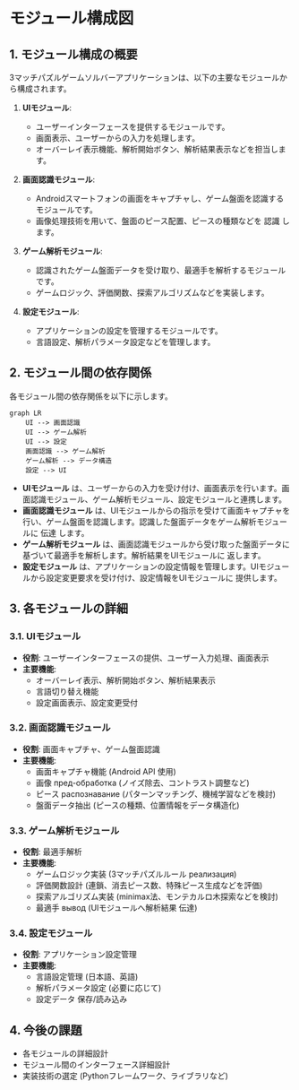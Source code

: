 # モジュール構成図

## 1. モジュール構成の概要
3マッチパズルゲームソルバーアプリケーションは、以下の主要なモジュールから構成されます。

1. **UIモジュール**:
    - ユーザーインターフェースを提供するモジュールです。
    - 画面表示、ユーザーからの入力を処理します。
    - オーバーレイ表示機能、解析開始ボタン、解析結果表示などを担当します。

2. **画面認識モジュール**:
    - Androidスマートフォンの画面をキャプチャし、ゲーム盤面を認識するモジュールです。
    - 画像処理技術を用いて、盤面のピース配置、ピースの種類などを 認識 します。

3. **ゲーム解析モジュール**:
    - 認識されたゲーム盤面データを受け取り、最適手を解析するモジュールです。
    - ゲームロジック、評価関数、探索アルゴリズムなどを実装します。

4. **設定モジュール**:
    - アプリケーションの設定を管理するモジュールです。
    - 言語設定、解析パラメータ設定などを管理します。

## 2. モジュール間の依存関係
各モジュール間の依存関係を以下に示します。

```mermaid
graph LR
    UI --> 画面認識
    UI --> ゲーム解析
    UI --> 設定
    画面認識 --> ゲーム解析
    ゲーム解析 --> データ構造
    設定 --> UI
```

- **UIモジュール** は、ユーザーからの入力を受け付け、画面表示を行います。画面認識モジュール、ゲーム解析モジュール、設定モジュールと連携します。
- **画面認識モジュール** は、UIモジュールからの指示を受けて画面キャプチャを行い、ゲーム盤面を認識します。認識した盤面データをゲーム解析モジュールに 伝達 します。
- **ゲーム解析モジュール** は、画面認識モジュールから受け取った盤面データに基づいて最適手を解析します。解析結果をUIモジュールに 返します。
- **設定モジュール** は、アプリケーションの設定情報を管理します。UIモジュールから設定変更要求を受け付け、設定情報をUIモジュールに 提供します。

## 3. 各モジュールの詳細

### 3.1. UIモジュール
- **役割**: ユーザーインターフェースの提供、ユーザー入力処理、画面表示
- **主要機能**:
    - オーバーレイ表示、解析開始ボタン、解析結果表示
    - 言語切り替え機能
    - 設定画面表示、設定変更受付

### 3.2. 画面認識モジュール
- **役割**: 画面キャプチャ、ゲーム盤面認識
- **主要機能**:
    - 画面キャプチャ機能 (Android API 使用)
    - 画像 пред-обработка (ノイズ除去、コントラスト調整など)
    - ピース распознавание (パターンマッチング、機械学習などを検討)
    - 盤面データ抽出 (ピースの種類、位置情報をデータ構造化)

### 3.3. ゲーム解析モジュール
- **役割**: 最適手解析
- **主要機能**:
    - ゲームロジック実装 (3マッチパズルルール реализация)
    - 評価関数設計 (連鎖、消去ピース数、特殊ピース生成などを評価)
    - 探索アルゴリズム実装 (minimax法、モンテカルロ木探索などを検討)
    - 最適手 вывод (UIモジュールへ解析結果 伝達)

### 3.4. 設定モジュール
- **役割**: アプリケーション設定管理
- **主要機能**:
    - 言語設定管理 (日本語、英語)
    - 解析パラメータ設定 (必要に応じて)
    - 設定データ 保存/読み込み

## 4. 今後の課題
- 各モジュールの詳細設計
- モジュール間のインターフェース詳細設計
- 実装技術の選定 (Pythonフレームワーク、ライブラリなど)
